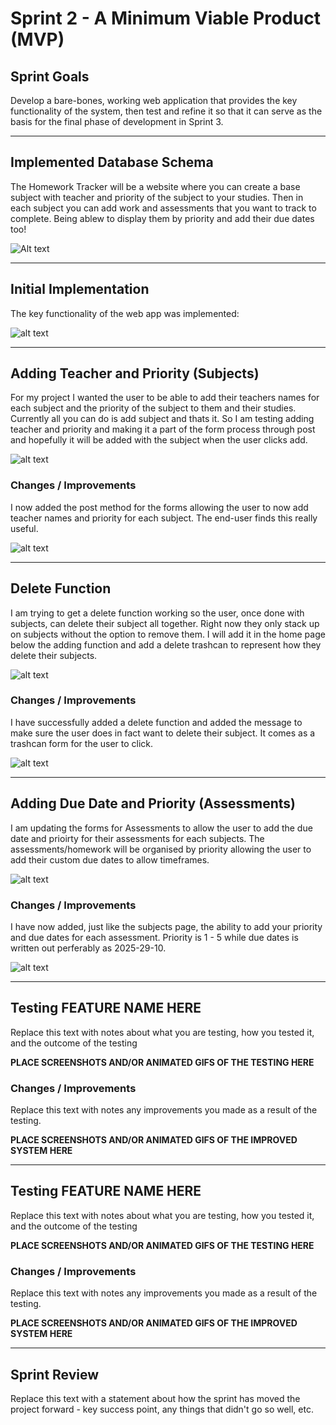 # Sprint 2 - A Minimum Viable Product (MVP)


## Sprint Goals

Develop a bare-bones, working web application that provides the key functionality of the system, then test and refine it so that it can serve as the basis for the final phase of development in Sprint 3.


---

## Implemented Database Schema

The Homework Tracker will be a website where you can create a base subject with teacher and priority of the subject to your studies. Then in each subject you can add work and assessments that you want to track to complete. Being ablew to display them by priority and add their due dates too!

![Alt text](image-1.png)


---

## Initial Implementation

The key functionality of the web app was implemented:

![alt text](<screenshots/Initial Implementation.gif>)

---

## Adding Teacher and Priority (Subjects)

For my project I wanted the user to be able to add their teachers names for each subject and the priority of the subject to them and their studies. Currently all you can do is add subject and thats it. So I am testing adding teacher and priority and making it a part of the form process through post and hopefully it will be added with the subject when the user clicks add.

![alt text](<screenshots/Teacher and Priority Initial.png>)

### Changes / Improvements

I now added the post method for the forms allowing the user to now add teacher names and priority for each subject. The end-user finds this really useful.

![alt text](<screenshots/Adding Teacher and Priority Complete.gif>)

---

## Delete Function

I am trying to get a delete function working so the user, once done with subjects, can delete their subject all together. Right now they only stack up on subjects without the option to remove them. I will add it in the home page below the adding function and add a delete trashcan to represent how they delete their subjects.

![alt text](<screenshots/Delete Function Initial.gif>)

### Changes / Improvements

I have successfully added a delete function and added the message to make sure the user does in fact want to delete their subject. It comes as a trashcan form for the user to click.

![alt text](<screenshots/Delete Function Complete.gif>)

---

## Adding Due Date and Priority (Assessments)

I am updating the forms for Assessments to allow the user to add the due date and prioirty for their assessments for each subjects. The assessments/homework will be organised by priority allowing the user to add their custom due dates to allow timeframes.

![alt text](<screenshots/Adding Due Dates and Priority Initial.gif>)

### Changes / Improvements

I have now added, just like the subjects page, the ability to add your priority and due dates for each assessment. Priority is 1 - 5 while due dates is written out perferably as 2025-29-10.

![alt text](<screenshots/Adding Due Dates and Priority Complete.gif>)


---

## Testing FEATURE NAME HERE

Replace this text with notes about what you are testing, how you tested it, and the outcome of the testing

**PLACE SCREENSHOTS AND/OR ANIMATED GIFS OF THE TESTING HERE**

### Changes / Improvements

Replace this text with notes any improvements you made as a result of the testing.

**PLACE SCREENSHOTS AND/OR ANIMATED GIFS OF THE IMPROVED SYSTEM HERE**


---

## Testing FEATURE NAME HERE

Replace this text with notes about what you are testing, how you tested it, and the outcome of the testing

**PLACE SCREENSHOTS AND/OR ANIMATED GIFS OF THE TESTING HERE**

### Changes / Improvements

Replace this text with notes any improvements you made as a result of the testing.

**PLACE SCREENSHOTS AND/OR ANIMATED GIFS OF THE IMPROVED SYSTEM HERE**


---

## Sprint Review

Replace this text with a statement about how the sprint has moved the project forward - key success point, any things that didn't go so well, etc.


